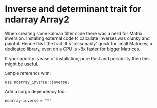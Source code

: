 # Inverse and determinant trait for ndarray Array2

When creating some kalman filter code there was a need for Matrix inversion.
Installing external code to calculate inverses was clunky and painful. Hence
this little trait. It's 'reasonably' quick for small Matrices, a dedicated
library, even on a CPU is ~8x faster for bigger Matrices.

If your priority is ease of installation, pure Rust and portability then this might be useful.

Simple reference with:
```
use ndarray_inverse::Inverse;
```

Add a cargo dependency too:
```
ndarray-inverse = "*"
```

